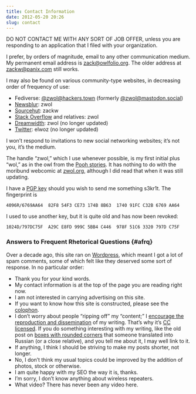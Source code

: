 ```yaml
---
title: Contact Information
date: 2012-05-20 20:26
slug: contact
---
```


DO NOT CONTACT ME WITH ANY SORT OF JOB OFFER,
unless you are responding to an application
that I filed with your organization.

I prefer, by orders of magnitude, email to any other communication medium.
My permanent email address is
[zack@owlfolio.org](mailto:zack@owlfolio.org).
The older address at
[zackw@panix.com](zackw@panix.com)
still works.

I may also be found on various community-type websites,
in decreasing order of frequency of use:

* Fediverse: [@zwol@hackers.town](https://hackers.town/@zwol)
  (formerly [@zwol@mastodon.social](https://mastodon.social/@zwol))
* [Newsblur](https://zwol.newsblur.com/): zwol
* [Sourcehut](https://sr.ht/~zackw): zackw
* [Stack Overflow](https://stackoverflow.com/users/388520) and relatives: zwol
* [Dreamwidth](https://zwol.dreamwidth.org/): zwol (no longer updated)
* [Twitter](https://twitter.com/elwoz): elwoz (no longer updated)

I won’t respond to invitations to new social networking websites;
it’s not you, it’s the medium.

The handle “zwol,” which I use whenever possible,
is my first initial plus “wol,” as in the owl from
the [Pooh stories](https://en.wikipedia.org/wiki/Winnie-the-Pooh).
It has nothing to do with the moribund webcomic
at [zwol.org](https://www.zwol.org/),
although I did read that when it was still updating.

I have a
[PGP key](https://keys.openpgp.org/vks/v1/by-fingerprint/82F854F3CE73174B8B63174091FCC32B6769AA64)
should you wish to send me something s3kr1t.  The fingerprint is

    4096R/6769AA64  82F8 54F3 CE73 174B 8B63  1740 91FC C32B 6769 AA64

I used to use another key, but it is quite old and has now been revoked:

    1024D/797DC75F  A29C E8FD 999C 5BB4 C446  978F 51C6 3320 797D C75F


### Answers to Frequent Rhetorical Questions {#afrq}

Over a decade ago,
this site ran on [Wordpress](https://wordpress.org/),
which meant I got a lot of spam comments,
some of which felt like they deserved some sort of response.
In no particular order:

* Thank you for your kind words.
* My contact information is at the top of the page you are reading right now.
* I am not interested in carrying advertising on this site.
* If you want to know how this site is constructed, please see the
  [colophon](/about/#colophon).
* I don’t worry about people “ripping off” my “content;”
  I [encourage the reproduction and dissemination](https://www.popmartian.com/mcelwaine/)
  of my writing.
  That’s why it’s [CC licensed](https://creativecommons.org/licenses/by-nc/4.0/).
  If you do something interesting with my writing,
  like the old post on [boxes with rounded corners](/htmletc/border-radius/)
  that someone translated into Russian (or a close relative),
  and you tell me about it,
  I may well link to it.
* If anything,
  I think I should be striving to make my posts shorter,
  not longer.
* No, I don’t think my usual topics could be improved
  by the addition of photos,
  stock or otherwise.
* I am quite happy with my SEO the way it is, thanks.
* I’m sorry, I don’t know anything about wireless repeaters.
* What video? There has never been any video here.
